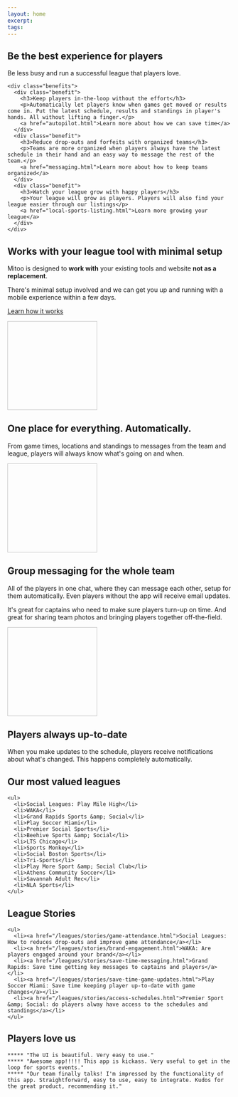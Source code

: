 ```yaml
---
layout: home
excerpt: 
tags: 
---
```


<div class="screenshot-header">
  <div class="screenshot"></div>
</div>

<div class="detail">
  <section class="headline">
    <h1>Be the best experience for players</h1>
    <p>Be less busy and run a successful league that players love.</p>

    <div class="benefits">
      <div class="benefit">
        <h3>Keep players in-the-loop without the effort</h3>
        <p>Automatically let players know when games get moved or results come in. Put the latest schedule, results and standings in player's hands. All without lifting a finger.</p>
        <a href="autopilot.html">Learn more about how we can save time</a>
      </div>
      <div class="benefit">
        <h3>Reduce drop-outs and forfeits with organized teams</h3>
        <p>Teams are more organized when players always have the latest schedule in their hand and an easy way to message the rest of the team.</p>
        <a href="messaging.html">Learn more about how to keep teams organized</a>
      </div>
      <div class="benefit">
        <h3>Watch your league grow with happy players</h3>
        <p>Your league will grow as players. Players will also find your league easier through our listings</p>
        <a href="local-sports-listing.html">Learn more growing your league</a>
      </div>
    </div>
  </section>
</div>

<div id="minimal-setup" class="detail">
  <section class="minimal-setup">
    <h2>Works with your league tool with minimal setup</h2>
    <p>Mitoo is designed to <b>work with</b> your existing tools and website <b>not as a replacement</b>.</p>
    <p>There's minimal setup involved and we can get you up and running with a mobile experience within a few days.</p>
    <p><a href="/leagues/how-it-works">Learn how it works</a></p>
  </section>
</div>

<div id="everything-in-one-place" class="detail">
  <section>
    <img height="200" width="40%" class="background" />
    <h2>One place for everything. Automatically.</h2>
    <p>From game times, locations and standings to messages from the team and league, players will always know what's going on and when.</p>
  </section>
</div>

<div id="group-messaging" class="detail">
  <section>
    <img height="200" width="40%" class="background" />
    <h2>Group messaging for the whole team</h2>
    <p>All of the players in one chat, where they can message each other, setup for them automatically. Even players without the app will receive email updates.</p>
    <p>It's great for captains who need to make sure players turn-up on time. And great for sharing team photos and bringing players together off-the-field.</p>
  </section>
</div>

<div id="players-in-the-loop" class="detail">
  <section>
    <img height="200" width="40%" class="background" />
    <h2>Players always up-to-date</h2>
    <p></p>
    <p>When you make updates to the schedule, players receive notifications about what's changed. This happens completely automatically.</p>
  </section>
</div>

<div id="valued-leagues" class="detail">
  <section>
    <h2>Our most valued leagues</h2>

    <ul>
      <li>Social Leagues: Play Mile High</li>
      <li>WAKA</li>
      <li>Grand Rapids Sports &amp; Social</li>
      <li>Play Soccer Miami</li>
      <li>Premier Social Sports</li>
      <li>Beehive Sports &amp; Social</li>
      <li>LTS Chicago</li>
      <li>Sports Monkey</li>
      <li>Social Boston Sports</li>
      <li>Tri-Sports</li>
      <li>Play More Sport &amp; Social Club</li>
      <li>Athens Community Soccer</li>
      <li>Savannah Adult Rec</li>
      <li>NLA Sports</li>
    </ul>
  </section>

</div>

<div id="league-stories" class="detail">
  <section>
    <h2>League Stories</h2>

    <ul>
      <li><a href="/leagues/stories/game-attendance.html">Social Leagues: How to reduces drop-outs and improve game attendance</a></li>
      <li><a href="/leagues/stories/brand-engagement.html">WAKA: Are players engaged around your brand</a></li>
      <li><a href="/leagues/stories/save-time-messaging.html">Grand Rapids: Save time getting key messages to captains and players</a></li>
      <li><a href="/leagues/stories/save-time-game-updates.html">Play Soccer Miami: Save time keeping player up-to-date with game changes</a></li>
      <li><a href="/leagues/stories/access-schedules.html">Premier Sport &amp; Social: do players alway have access to the schedules and standings</a></li>
    </ul>
  </section>
</div>

<div id="players-love-us" class="detail">
  <section>
    <h2>Players love us</h2>

    ***** "The UI is beautiful. Very easy to use."
    ***** "Awesome app!!!!! This app is kickass. Very useful to get in the loop for sports events."
    ***** "Our team finally talks! I'm impressed by the functionality of this app. Straightforward, easy to use, easy to integrate. Kudos for the great product, recommending it."
  </section>
</div>